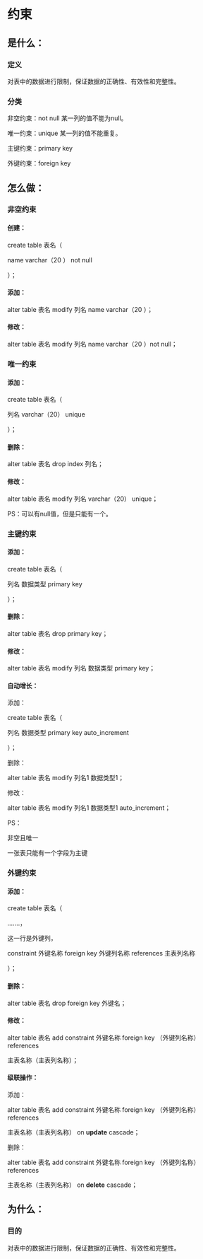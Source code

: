# 约束

## 是什么：

###  定义

对表中的数据进行限制，保证数据的正确性、有效性和完整性。

### 分类

非空约束：not null              某一列的值不能为null。

唯一约束：unique              某一列的值不能重复。

主键约束：primary key         

外键约束：foreign key        



## 怎么做：

### 非空约束

#### 创建：

create table 表名（

name varchar（20 ） not null

）；



#### 添加：

 alter  table  表名  modify  列名   name varchar（20 ）；



#### 修改：

alter  table  表名 modify   列名   name varchar（20 ）not null；

   

### 唯一约束

#### 添加：

create table 表名（

列名 varchar（20） unique

）；



#### 删除：

alter   table 表名	 drop  index 列名；



#### 修改：

alter table 表名 modify 列名 varchar（20） unique；









PS：可以有null值，但是只能有一个。





### 主键约束

#### 添加：

create table 表名（

列名 数据类型 primary key

）；

#### 删除：

alter  table  表名  drop primary key； 



#### 修改：

alter table 表名 modify  列名 数据类型 primary key；



#### 自动增长：

添加：

create table 表名（

列名 数据类型 primary key  auto_increment

）；

删除：

alter  table 表名 modify 列名1 数据类型1； 

修改：

alter  table 表名 modify 列名1 数据类型1 auto_increment； 





PS：

非空且唯一

一张表只能有一个字段为主键



### 外键约束

#### 添加：

create table 表名（

.......，

这一行是外键列，

constraint 外键名称 foreign key  外键列名称 references 主表列名称

）；



#### 删除：

alter table 表名  drop foreign key  外键名；

#### 修改：

alter table 表名 add constraint 外键名称 foreign key （外键列名称） references 	

主表名称（主表列名称）；

#### 级联操作：

添加：

alter table 表名 add constraint 外键名称 foreign key （外键列名称） references 	

主表名称（主表列名称） on **update** cascade；

删除：

alter table 表名 add constraint 外键名称 foreign key （外键列名称） references 	

主表名称（主表列名称） on **delete** cascade；







## 为什么：

### 目的

对表中的数据进行限制，保证数据的正确性、有效性和完整性。